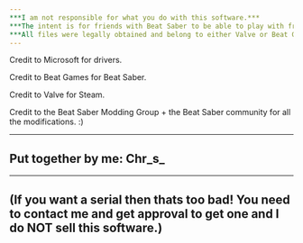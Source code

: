 ```yaml
---
***I am not responsible for what you do with this software.***
***The intent is for friends with Beat Saber to be able to play with friends without Beat Saber without all the hassle.***
***All files were legally obtained and belong to either Valve or Beat Games.***
---
```


Credit to Microsoft for drivers.

Credit to Beat Games for Beat Saber.

Credit to Valve for Steam.

Credit to the Beat Saber Modding Group + the Beat Saber community for all the modifications. :)

---
Put together by me:
Chr_s_
---

------
(If you want a serial then thats too bad! You need to contact me and get approval to get one and I do NOT sell this software.)
------
